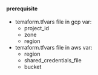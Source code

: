 #### prerequisite
- terraform.tfvars file  in gcp var:
  - project_id
  - zone
  - region
- terraform.tfvars file  in aws var:
  - region
  - shared_credentials_file
  - bucket